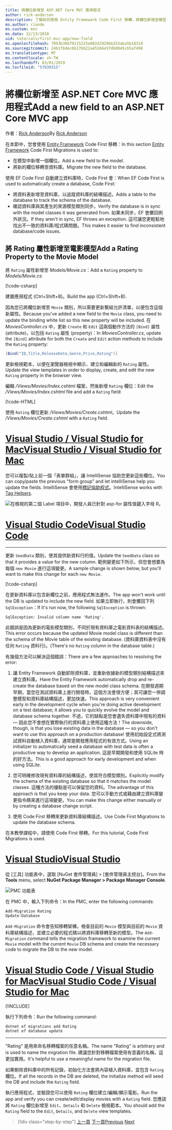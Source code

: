 ```yaml
---
title: 將欄位新增至 ASP.NET Core MVC 應用程式
author: rick-anderson
description: 了解如何使用 Entity Framework Code First 移轉，將欄位新增至模型，然後將該變更移轉至資料庫。
ms.author: riande
ms.custom: mvc
ms.date: 12/13/2018
uid: tutorials/first-mvc-app/new-field
ms.openlocfilehash: 7993b36bf9115225e082d2929bb253aba5b18310
ms.sourcegitcommit: 24b1f6decbb17bb22a45166e5fdb0845c65af498
ms.translationtype: MT
ms.contentlocale: zh-TW
ms.lasthandoff: 03/01/2019
ms.locfileid: "57039315"
---
```

# <a name="add-a-new-field-to-an-aspnet-core-mvc-app"></a><span data-ttu-id="3d4fa-103">將欄位新增至 ASP.NET Core MVC 應用程式</span><span class="sxs-lookup"><span data-stu-id="3d4fa-103">Add a new field to an ASP.NET Core MVC app</span></span>

<span data-ttu-id="3d4fa-104">作者：[Rick Anderson](https://twitter.com/RickAndMSFT)</span><span class="sxs-lookup"><span data-stu-id="3d4fa-104">By [Rick Anderson](https://twitter.com/RickAndMSFT)</span></span>

<span data-ttu-id="3d4fa-105">在本節中，您會使用 [Entity Framework](/ef/core/get-started/aspnetcore/new-db) Code First 移轉：</span><span class="sxs-lookup"><span data-stu-id="3d4fa-105">In this section [Entity Framework](/ef/core/get-started/aspnetcore/new-db) Code First Migrations is used to:</span></span>

* <span data-ttu-id="3d4fa-106">在模型中新增一個欄位。</span><span class="sxs-lookup"><span data-stu-id="3d4fa-106">Add a new field to the model.</span></span>
* <span data-ttu-id="3d4fa-107">將新的欄位移轉至資料庫。</span><span class="sxs-lookup"><span data-stu-id="3d4fa-107">Migrate the new field to the database.</span></span>

<span data-ttu-id="3d4fa-108">使用 EF Code First 自動建立資料庫時，Code First 會：</span><span class="sxs-lookup"><span data-stu-id="3d4fa-108">When EF Code First is used to automatically create a database, Code First:</span></span>

* <span data-ttu-id="3d4fa-109">將資料表新增至資料庫，以追蹤資料庫的結構描述。</span><span class="sxs-lookup"><span data-stu-id="3d4fa-109">Adds a table to the database to  track the schema of the database.</span></span>
* <span data-ttu-id="3d4fa-110">確認資料庫與其產生的來源模型類別同步。</span><span class="sxs-lookup"><span data-stu-id="3d4fa-110">Verify the database is in sync with the model classes it was generated from.</span></span> <span data-ttu-id="3d4fa-111">如果未同步，EF 會擲回例外狀況。</span><span class="sxs-lookup"><span data-stu-id="3d4fa-111">If they aren't in sync, EF throws an exception.</span></span> <span data-ttu-id="3d4fa-112">這可讓您更輕鬆地找出不一致的資料庫/程式碼問題。</span><span class="sxs-lookup"><span data-stu-id="3d4fa-112">This makes it easier to find inconsistent database/code issues.</span></span>

## <a name="add-a-rating-property-to-the-movie-model"></a><span data-ttu-id="3d4fa-113">將 Rating 屬性新增至電影模型</span><span class="sxs-lookup"><span data-stu-id="3d4fa-113">Add a Rating Property to the Movie Model</span></span>

<span data-ttu-id="3d4fa-114">將 `Rating` 屬性新增至 *Models/Movie.cs*：</span><span class="sxs-lookup"><span data-stu-id="3d4fa-114">Add a `Rating` property to *Models/Movie.cs*:</span></span>

[!code-csharp[](~/tutorials/first-mvc-app/start-mvc/sample/MvcMovie22/Models/MovieDateRating.cs?highlight=13&name=snippet)]

<span data-ttu-id="3d4fa-115">建置應用程式 (Ctrl+Shift+B)。</span><span class="sxs-lookup"><span data-stu-id="3d4fa-115">Build the app (Ctrl+Shift+B).</span></span>

<span data-ttu-id="3d4fa-116">因為您已將欄位新增至 `Movie` 類別，所以需要更新繫結允許清單，以便包含這個新屬性。</span><span class="sxs-lookup"><span data-stu-id="3d4fa-116">Because you've added a new field to the `Movie` class, you need to update the binding white list so this new property will be included.</span></span> <span data-ttu-id="3d4fa-117">在 *MoviesController.cs* 中，更新 `Create` 和 `Edit` 這兩個動作方法的 `[Bind]` 屬性 (attribute)，以包括 `Rating` 屬性 (property)：</span><span class="sxs-lookup"><span data-stu-id="3d4fa-117">In *MoviesController.cs*, update the `[Bind]` attribute for both the `Create` and `Edit` action methods to include the `Rating` property:</span></span>

```csharp
[Bind("ID,Title,ReleaseDate,Genre,Price,Rating")]
   ```

<span data-ttu-id="3d4fa-118">更新檢視範本，以便在瀏覽器檢視中顯示、建立和編輯新的 `Rating` 屬性。</span><span class="sxs-lookup"><span data-stu-id="3d4fa-118">Update the view templates in order to display, create, and edit the new `Rating` property in the browser view.</span></span>

<span data-ttu-id="3d4fa-119">編輯 */Views/Movies/Index.cshtml* 檔案，然後新增 `Rating` 欄位：</span><span class="sxs-lookup"><span data-stu-id="3d4fa-119">Edit the */Views/Movies/Index.cshtml* file and add a `Rating` field:</span></span>

[!code-HTML[](~/tutorials/first-mvc-app/start-mvc/sample/MvcMovie22/Views/Movies/IndexGenreRating.cshtml?highlight=16,38&range=24-64)]

<span data-ttu-id="3d4fa-120">使用 `Rating` 欄位更新 */Views/Movies/Create.cshtml*。</span><span class="sxs-lookup"><span data-stu-id="3d4fa-120">Update the */Views/Movies/Create.cshtml* with a `Rating` field.</span></span>

<!-- VS -------------------------->
# <a name="visual-studio--visual-studio-for-mactabvisual-studiovisual-studio-mac"></a>[<span data-ttu-id="3d4fa-121">Visual Studio / Visual Studio for Mac</span><span class="sxs-lookup"><span data-stu-id="3d4fa-121">Visual Studio / Visual Studio for Mac</span></span>](#tab/visual-studio+visual-studio-mac)

<span data-ttu-id="3d4fa-122">您可以複製/貼上前一個「表單群組」，讓 IntelliSense 協助您更新這些欄位。</span><span class="sxs-lookup"><span data-stu-id="3d4fa-122">You can copy/paste the previous "form group" and let intelliSense help you update the fields.</span></span> <span data-ttu-id="3d4fa-123">IntelliSense 會使用[標記協助程式](xref:mvc/views/tag-helpers/intro)。</span><span class="sxs-lookup"><span data-stu-id="3d4fa-123">IntelliSense works with [Tag Helpers](xref:mvc/views/tag-helpers/intro).</span></span>

![在檢視的第二個 Label 項目中，開發人員已針對 asp-for 屬性值鍵入字母 R。](new-field/_static/cr.png)

<!-- Code -------------------------->
# <a name="visual-studio-codetabvisual-studio-code"></a>[<span data-ttu-id="3d4fa-127">Visual Studio Code</span><span class="sxs-lookup"><span data-stu-id="3d4fa-127">Visual Studio Code</span></span>](#tab/visual-studio-code)
<!-- This tab intentionally left blank. -->
---  
<!-- End of VS tabs -->

<span data-ttu-id="3d4fa-128">更新 `SeedData` 類別，使其提供新資料行的值。</span><span class="sxs-lookup"><span data-stu-id="3d4fa-128">Update the `SeedData` class so that it provides a value for the new column.</span></span> <span data-ttu-id="3d4fa-129">範例變更如下所示，但您會想要為每個 `new Movie` 進行這項變更。</span><span class="sxs-lookup"><span data-stu-id="3d4fa-129">A sample change is shown below, but you'll want to make this change for each `new Movie`.</span></span>

[!code-csharp[](start-mvc/sample/MvcMovie/Models/SeedDataRating.cs?name=snippet1&highlight=6)]

<span data-ttu-id="3d4fa-130">在更新資料庫以包含新欄位之前，應用程式無法運作。</span><span class="sxs-lookup"><span data-stu-id="3d4fa-130">The app won't work until the DB is updated to include the new field.</span></span> <span data-ttu-id="3d4fa-131">如果立即執行，則會擲回下列 `SqlException`：</span><span class="sxs-lookup"><span data-stu-id="3d4fa-131">If it's run now, the following `SqlException` is thrown:</span></span>

`SqlException: Invalid column name 'Rating'.`

<span data-ttu-id="3d4fa-132">此錯誤是因為更新的電影模型類別，不同於現有資料庫之電影資料表的結構描述。</span><span class="sxs-lookup"><span data-stu-id="3d4fa-132">This error occurs because the updated Movie model class is different than the schema of the Movie table of the existing database.</span></span> <span data-ttu-id="3d4fa-133">(資料庫資料表中沒有任何 `Rating` 資料行)。</span><span class="sxs-lookup"><span data-stu-id="3d4fa-133">(There's no `Rating` column in the database table.)</span></span>

<span data-ttu-id="3d4fa-134">有幾個方法可以解決這個錯誤：</span><span class="sxs-lookup"><span data-stu-id="3d4fa-134">There are a few approaches to resolving the error:</span></span>

1. <span data-ttu-id="3d4fa-135">讓 Entity Framework 自動卸除資料庫，並重新依據新的模型類別結構描述來建立資料庫。</span><span class="sxs-lookup"><span data-stu-id="3d4fa-135">Have the Entity Framework automatically drop and re-create the database based on the new model class schema.</span></span> <span data-ttu-id="3d4fa-136">在開發週期早期，當您在測試資料庫上進行開發時，這個方法會很方便；其可讓您一併調整模型和資料庫結構描述，更加快速。</span><span class="sxs-lookup"><span data-stu-id="3d4fa-136">This approach is very convenient early in the development cycle when you're doing active development on a test database; it allows you to quickly evolve the model and database schema together.</span></span> <span data-ttu-id="3d4fa-137">不過，它的缺點是您會遺失資料庫中現有的資料 — 因此您不會想在實際執行的資料庫上使用這種方法！</span><span class="sxs-lookup"><span data-stu-id="3d4fa-137">The downside, though, is that you lose existing data in the database — so you don't want to use this approach on a production database!</span></span> <span data-ttu-id="3d4fa-138">使用初始設定式將測試資料自動植入資料庫，通常是開發應用程式的有效方式。</span><span class="sxs-lookup"><span data-stu-id="3d4fa-138">Using an initializer to automatically seed a database with test data is often a productive way to develop an application.</span></span> <span data-ttu-id="3d4fa-139">這是早期開發和使用 SQLite 時的好方法。</span><span class="sxs-lookup"><span data-stu-id="3d4fa-139">This is a good approach for early development and when using SQLite.</span></span>

2. <span data-ttu-id="3d4fa-140">您可明確修改現有資料庫的結構描述，使其符合模型類別。</span><span class="sxs-lookup"><span data-stu-id="3d4fa-140">Explicitly modify the schema of the existing database so that it matches the model classes.</span></span> <span data-ttu-id="3d4fa-141">這種方法的優點是可以保留您的資料。</span><span class="sxs-lookup"><span data-stu-id="3d4fa-141">The advantage of this approach is that you keep your data.</span></span> <span data-ttu-id="3d4fa-142">您可以手動方式或藉由建立資料庫變更指令碼來進行這項變更。</span><span class="sxs-lookup"><span data-stu-id="3d4fa-142">You can make this change either manually or by creating a database change script.</span></span>

3. <span data-ttu-id="3d4fa-143">使用 Code First 移轉來更新資料庫結構描述。</span><span class="sxs-lookup"><span data-stu-id="3d4fa-143">Use Code First Migrations to update the database schema.</span></span>

<span data-ttu-id="3d4fa-144">在本教學課程中，請使用 Code First 移轉。</span><span class="sxs-lookup"><span data-stu-id="3d4fa-144">For this tutorial, Code First Migrations is used.</span></span>

<!-- VS -------------------------->
# <a name="visual-studiotabvisual-studio"></a>[<span data-ttu-id="3d4fa-145">Visual Studio</span><span class="sxs-lookup"><span data-stu-id="3d4fa-145">Visual Studio</span></span>](#tab/visual-studio)

<span data-ttu-id="3d4fa-146">從 [工具] 功能表中，選取 [NuGet 套件管理員] > [套件管理員主控台]。</span><span class="sxs-lookup"><span data-stu-id="3d4fa-146">From the **Tools** menu, select **NuGet Package Manager > Package Manager Console**.</span></span>

  ![PMC 功能表](adding-model/_static/pmc.png)

<span data-ttu-id="3d4fa-148">在 PMC 中，輸入下列命令：</span><span class="sxs-lookup"><span data-stu-id="3d4fa-148">In the PMC, enter the following commands:</span></span>

```powershell
Add-Migration Rating
Update-Database
```

<span data-ttu-id="3d4fa-149">`Add-Migration` 命令會告知移轉架構，檢查目前的 `Movie` 模型與目前的 `Movie` 資料庫結構描述，並建立必要的程式碼以將資料庫移轉至新的模型。</span><span class="sxs-lookup"><span data-stu-id="3d4fa-149">The `Add-Migration` command tells the migration framework to examine the current `Movie` model with the current `Movie` DB schema and create the necessary code to migrate the DB to the new model.</span></span>

# <a name="visual-studio-code--visual-studio-for-mactabvisual-studio-codevisual-studio-mac"></a>[<span data-ttu-id="3d4fa-150">Visual Studio Code / Visual Studio for Mac</span><span class="sxs-lookup"><span data-stu-id="3d4fa-150">Visual Studio Code / Visual Studio for Mac</span></span>](#tab/visual-studio-code+visual-studio-mac)

[!INCLUDE[](~/includes/RP-mvc-shared/sqlite-warn.md)]

<span data-ttu-id="3d4fa-151">執行下列命令：</span><span class="sxs-lookup"><span data-stu-id="3d4fa-151">Run the following command:</span></span>

```cli
dotnet ef migrations add Rating
dotnet ef database update
```

---  
<!-- End of VS tabs -->

<span data-ttu-id="3d4fa-152">"Rating" 是用來命名移轉檔案的任意名稱。</span><span class="sxs-lookup"><span data-stu-id="3d4fa-152">The name "Rating" is arbitrary and is used to name the migration file.</span></span> <span data-ttu-id="3d4fa-153">建議您針對移轉檔案使用有意義的名稱，這更加實用。</span><span class="sxs-lookup"><span data-stu-id="3d4fa-153">It's helpful to use a meaningful name for the migration file.</span></span>

<span data-ttu-id="3d4fa-154">如果刪除資料庫中的所有記錄，初始化方法會將內容植入資料庫，並包含 `Rating` 欄位。</span><span class="sxs-lookup"><span data-stu-id="3d4fa-154">If all the records in the DB are deleted, the initialize method will seed the DB and include the `Rating` field.</span></span>

<span data-ttu-id="3d4fa-155">執行應用程式，並驗證您可以使用 `Rating` 欄位建立/編輯/顯示電影。</span><span class="sxs-lookup"><span data-stu-id="3d4fa-155">Run the app and verify you can create/edit/display movies with a `Rating` field.</span></span> <span data-ttu-id="3d4fa-156">您應該將 `Rating` 欄位新增至 `Edit`、`Details` 和 `Delete` 檢視範本。</span><span class="sxs-lookup"><span data-stu-id="3d4fa-156">You should add the `Rating` field to the `Edit`, `Details`, and `Delete` view templates.</span></span>

> [!div class="step-by-step"]
> <span data-ttu-id="3d4fa-157">[上一頁](search.md)
> [下一頁](validation.md)</span><span class="sxs-lookup"><span data-stu-id="3d4fa-157">[Previous](search.md)
[Next](validation.md)</span></span>  
